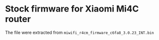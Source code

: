 # Stock firmware for Xiaomi Mi4C router
The file were extracted from `miwifi_r4cm_firmware_c6fa8_3.0.23_INT.bin`
